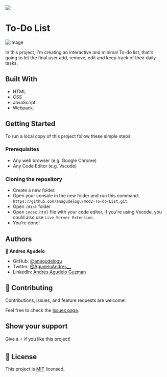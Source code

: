 ![](https://img.shields.io/badge/Microverse-blueviolet)

# To-Do List

![image](https://user-images.githubusercontent.com/77069011/174409929-10442d35-f5ca-43e9-91a7-a209ec9957ce.png)

In this project, I'm creating an interactive and minimal To-do list, that's going to let the final user add, remove, edit and keep track of their daily tasks.

## Built With

- HTML
- CSS
- JavaScript
- Webpack

## Getting Started

To run a local copy of this project follow these simple steps.

### Prerequisites

- Any web browser (e.g. Google Chrome)
- Any Code Editor (e.g. Vscode)

### Cloning the repository

- Create a new folder.
- Open your console in the new folder and run this command: `https://github.com/anagudelogu/mod2-To-do-List.git`.
- Open `/dist` folder
- Open `index.html` file with your code editor, if you're using Vscode, you could also use `Live Server Extension`.
- You're done!

## Authors

👤 **Andres Agudelo**

- GitHub: [@anagudelogu](https://github.com/anagudelogu)
- Twitter: [@AgudeloAndres\_\_](https://twitter.com/AgudeloAndres__)
- LinkedIn: [Andres Agudelo Guzman](https://linkedin.com/in/aagst)

## 🤝 Contributing

Contributions, issues, and feature requests are welcome!

Feel free to check the [Issues page](https://github.com/anagudelogu/mod2-To-do-List/issues).

## Show your support

Give a ⭐️ if you like this project!

## 📝 License

This project is [MIT](./MIT.md) licensed.
